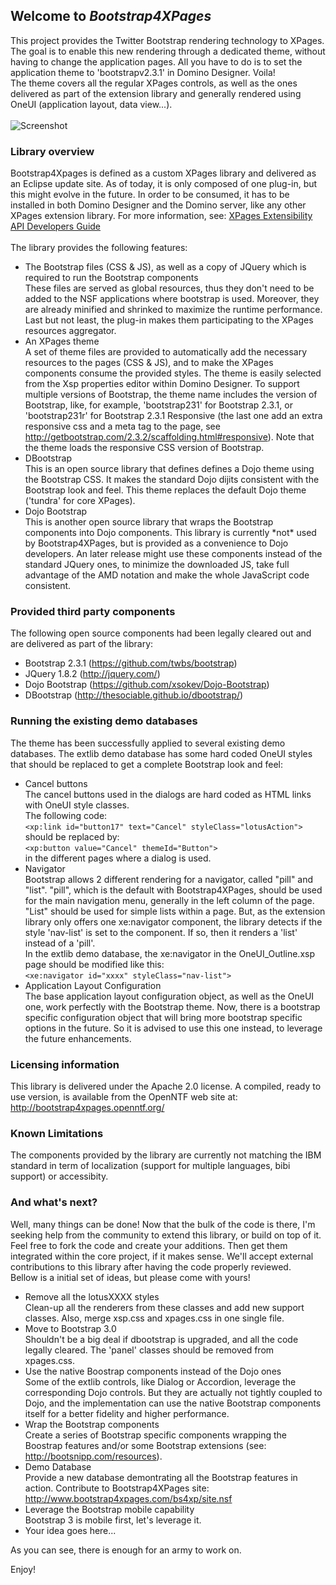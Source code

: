 <h2>Welcome to <i>Bootstrap4XPages</i></h2>

This project provides the Twitter Bootstrap rendering technology to XPages. The goal is to enable this new rendering through a dedicated theme, without having to change the application pages. All you have to do is to set the application theme to 'bootstrapv2.3.1' in Domino Designer. Voila!</br>
The theme covers all the regular XPages controls, as well as the ones delivered as part of the extension library and generally rendered using OneUI (application layout, data view...).</br>
</br>
![Screenshot](https://raw.github.com/OpenNTF/Bootstrap4XPages/master/DataView.png)
</br>	
<h3>Library overview</h3>
Bootstrap4Xpages is defined as a custom XPages library and delivered as an Eclipse update site. As of today, it is only composed of one plug-in, but this might evolve in the future. In order to be consumed, it has to be installed in both Domino Designer and the Domino server, like any other XPages extension library. For more information, see: <a href='http://www-10.lotus.com/ldd/ddwiki.nsf/dx/Master_Table_of_Contents_for_XPages_Extensibility_APIs_Developer_Guide#Deployment'>XPages Extensibility API Developers Guide</a></br>
</br>
The library provides the following features:</br>
<ul>
<li>
The Bootstrap files (CSS & JS), as well as a copy of JQuery which is required to run the Bootstrap components</br>
These files are served as global resources, thus they don't need to be added to the NSF applications where bootstrap is used. Moreover, they are already minified and shrinked to maximize the runtime performance. Last but not least, the plug-in makes them participating to the XPages resources aggregator.
</li>
<li>
An XPages theme</br>
A set of theme files are provided to automatically add the necessary resources to the pages (CSS & JS), and to make the XPages components consume the provided styles. The theme is easily selected from the Xsp properties editor within Domino Designer. To support multiple versions of Bootstrap, the theme name includes the version of Bootstrap, like, for example, 'bootstrap231' for Bootstrap 2.3.1, or 'bootstrap231r' for Bootstrap 2.3.1 Responsive (the last one add an extra responsive css and a meta tag to the page, see <a href='http://getbootstrap.com/2.3.2/scaffolding.html#responsive'>http://getbootstrap.com/2.3.2/scaffolding.html#responsive</a>). Note that the theme loads the responsive CSS version of Bootstrap.
</li>
<li>
DBootstrap</br>
This is an open source library that defines defines a Dojo theme using the Bootstrap CSS. It makes the standard Dojo dijits consistent with the Bootstrap look and feel. This theme replaces the default Dojo theme ('tundra' for core XPages).
</li>
<li>
Dojo Bootstrap</br>
This is another open source library that wraps the Bootstrap components into Dojo components. This library is currently *not* used by Bootstrap4XPages, but is provided as a convenience to Dojo developers. An later release might use these components instead of the standard JQuery ones, to minimize the downloaded JS, take full advantage of the AMD notation and make the whole JavaScript code consistent.
</li>
</ul>

<h3>Provided third party components</h3>
The following open source components had been legally cleared out and are delivered as part of the library:
<ul>
	<li>Bootstrap 2.3.1 (<a href='https://github.com/twbs/bootstrap'>https://github.com/twbs/bootstrap</a>)</li>
	<li>JQuery 1.8.2 (<a href='http://jquery.com/'>http://jquery.com/</a>)</li>
	<li>Dojo Bootstrap (<a href='https://github.com/xsokev/Dojo-Bootstrap'>https://github.com/xsokev/Dojo-Bootstrap</a>)</li>
	<li>DBootstrap (<a href='http://thesociable.github.io/dbootstrap/'>http://thesociable.github.io/dbootstrap/</a>)</li>
</ul>

<h3>Running the existing demo databases</h3>
The theme has been successfully applied to several existing demo databases. The extlib demo database has some hard coded OneUI styles that should be replaced to get a complete Bootstrap look and feel:
<ul>
	<li>
		Cancel buttons</br>
		The cancel buttons used in the dialogs are hard coded as HTML links with OneUI style classes.</br>
		The following code:</br>
		<code>&lt;xp:link id="button17" text="Cancel" styleClass="lotusAction"&gt;</code></br>
		should be replaced by:</br>
		<code>&lt;xp:button value="Cancel" themeId="Button"&gt;</code></br>
		in the different pages where a dialog is used.
	</li>
	<li>
		Navigator</br>
		Bootstrap allows 2 different rendering for a navigator, called "pill" and "list". "pill", which is the default with Bootstrap4XPages, should be used for the main navigation menu, generally in the left column of the page. "List" should be used for simple lists within a page. But, as the extension library only offers one xe:navigator component, the library detects if the style 'nav-list' is set to the component. If so, then it renders a 'list' instead of a 'pill'.<br>
		In the extlib demo database, the xe:navigator in the OneUI_Outline.xsp page should be modified like this:</br>
		<code>&lt;xe:navigator id="xxxx" styleClass="nav-list"&gt;</code>
	</li>
	<li>
		Application Layout Configuration</br>
		The base application layout configuration object, as well as the OneUI one, work perfectly with the Bootstrap theme. Now, there is a bootstrap specific configuration object that will bring more bootstrap specific options in the future. So it is advised to use this one instead, to leverage the future enhancements.
	</li>

</ul>

<h3>Licensing information</h3>
This library is delivered under the Apache 2.0 license. A compiled, ready to use version, is available from the OpenNTF web site at: <a href='http://bootstrap4xpages.openntf.org/'>http://bootstrap4xpages.openntf.org/</a>
<br/>

<h3>Known Limitations</h3>
The components provided by the library are currently not matching the IBM standard in term of localization (support for multiple languages, bibi support) or accessibity.

<h3>And what's next?</h3>
Well, many things can be done! Now that the bulk of the code is there, I'm seeking help from the community to extend this library, or build on top of it. Feel free to fork the code and create your additions. Then get them integrated within the core project, if it makes sense. We'll accept external contributions to this library after having the code properly reviewed.</br>
Bellow is a initial set of ideas, but please come with yours!</br>
<ul>
	<li>
		Remove all the lotusXXXX styles</br>
		Clean-up all the renderers from these classes and add new support classes. Also, merge xsp.css and xpages.css in one single file.
	</li>
	<li>
		Move to Bootstrap 3.0</br>
		Shouldn't be a big deal if dbootstrap is upgraded, and all the code legally cleared. The 'panel' classes should be removed from xpages.css.
	</li>
	<li>
		Use the native Boostrap components instead of the Dojo ones</br>
		Some of the extlib controls, like Dialog or Accordion, leverage the corresponding Dojo controls. But they are actually not tightly coupled to Dojo, and the implementation can use the native Bootstrap components itself for a better fidelity and higher performance.
	</li>
	<li>
		Wrap the Bootstrap components</br>
		Create a series of Bootstrap specific components wrapping the Boostrap features and/or some Bootstrap extensions (see: <a href='http://bootsnipp.com/resources'>http://bootsnipp.com/resources</a>).
	</li>
	<li>
		Demo Database</br>
		Provide a new database demontrating all the Bootstrap features in action. Contribute to Bootstrap4XPages site: <a href='http://www.bootstrap4xpages.com/bs4xp/site.nsf'>http://www.bootstrap4xpages.com/bs4xp/site.nsf</a>
	</li>
	<li>
		Leverage the Bootstrap mobile capability</br>
		Bootstrap 3 is mobile first, let's leverage it.
	</li>
	<li>
		Your idea goes here...</br>
	</li>
</ul>
As you can see, there is enough for an army to work on.</br>
<p>
Enjoy!
</p>